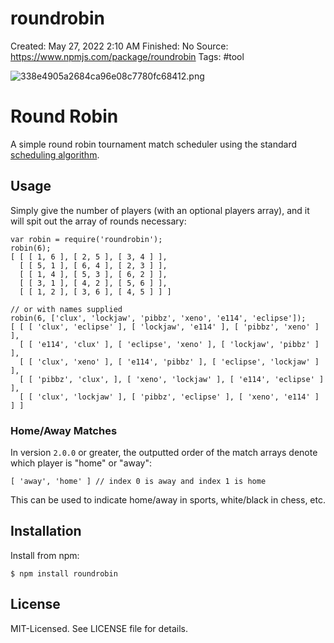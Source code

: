 # roundrobin

Created: May 27, 2022 2:10 AM
Finished: No
Source: https://www.npmjs.com/package/roundrobin
Tags: #tool

![338e4905a2684ca96e08c7780fc68412.png](roundrobin%2002faa9b0968942c2bf5cfd41c6179fef/338e4905a2684ca96e08c7780fc68412.png)

# Round Robin

A simple round robin tournament match scheduler using the standard [scheduling algorithm](http://en.wikipedia.org/wiki/Round-robin_tournament#Scheduling_algorithm).

## Usage

Simply give the number of players (with an optional players array), and it will spit out the array of rounds necessary:

```
var robin = require('roundrobin');
robin(6);
[ [ [ 1, 6 ], [ 2, 5 ], [ 3, 4 ] ],
  [ [ 5, 1 ], [ 6, 4 ], [ 2, 3 ] ],
  [ [ 1, 4 ], [ 5, 3 ], [ 6, 2 ] ],
  [ [ 3, 1 ], [ 4, 2 ], [ 5, 6 ] ],
  [ [ 1, 2 ], [ 3, 6 ], [ 4, 5 ] ] ]

// or with names supplied
robin(6, ['clux', 'lockjaw', 'pibbz', 'xeno', 'e114', 'eclipse']);
[ [ [ 'clux', 'eclipse' ], [ 'lockjaw', 'e114' ], [ 'pibbz', 'xeno' ] ],
  [ [ 'e114', 'clux' ], [ 'eclipse', 'xeno' ], [ 'lockjaw', 'pibbz' ] ],
  [ [ 'clux', 'xeno' ], [ 'e114', 'pibbz' ], [ 'eclipse', 'lockjaw' ] ],
  [ [ 'pibbz', 'clux', ], [ 'xeno', 'lockjaw' ], [ 'e114', 'eclipse' ] ],
  [ [ 'clux', 'lockjaw' ], [ 'pibbz', 'eclipse' ], [ 'xeno', 'e114' ] ] ]
```

### Home/Away Matches

In version `2.0.0` or greater, the outputted order of the match arrays denote which player is "home" or "away":

```
[ 'away', 'home' ] // index 0 is away and index 1 is home
```

This can be used to indicate home/away in sports, white/black in chess, etc.

## Installation

Install from npm:

```
$ npm install roundrobin
```

## License

MIT-Licensed. See LICENSE file for details.